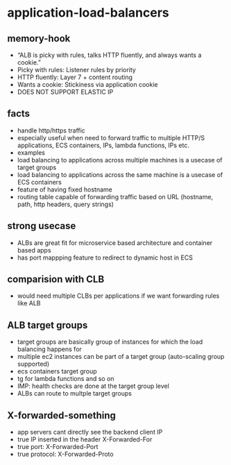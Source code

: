 # application-load-balancers

## memory-hook

- “ALB is picky with rules, talks HTTP fluently, and always wants a cookie.”
- Picky with rules: Listener rules by priority
- HTTP fluently: Layer 7 + content routing
- Wants a cookie: Stickiness via application cookie
- DOES NOT SUPPORT ELASTIC IP

## facts

- handle http/https traffic
- especially useful when need to forward traffic to multiple HTTP/S applications, ECS containers, IPs, lambda functions, IPs etc.
- examples
- load balancing to applications across multiple machines is a usecase of target groups
- load balancing to applications across the same machine is a usecase of ECS containers
- feature of having fixed hostname
- routing table capable of forwarding traffic based on URL (hostname, path, http headers, query strings)

## strong usecase

- ALBs are great fit for microservice based architecture and container based apps
- has port mappping feature to redirect to dynamic host in ECS

## comparision with CLB

- would need multiple CLBs per applications if we want forwarding rules like ALB

## ALB target groups

- target groups are basically group of instances for which the load balancing happens for
- multiple ec2 instances can be part of a target group (auto-scaling group supported)
- ecs containers target group
- tg for lambda functions and so on
- IMP: health checks are done at the target group level
- ALBs can route to multple target groups

## X-forwarded-something

- app servers cant directly see the backend client IP
- true IP inserted in the header X-Forwarded-For
- true port: X-Forwarded-Port
- true protocol: X-Forwarded-Proto